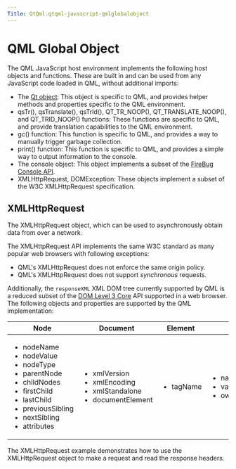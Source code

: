 ```yaml
---
Title: QtQml.qtqml-javascript-qmlglobalobject
---
```

        
QML Global Object
=================

<span class="subtitle"></span>
<span id="details"></span>
The QML JavaScript host environment implements the following host objects and functions. These are built in and can be used from any JavaScript code loaded in QML, without additional imports:

-   The [Qt object](../QtQml.Qt.md#qmlglobalqtobject): This object is specific to QML, and provides helper methods and properties specific to the QML environment.
-   qsTr(), qsTranslate(), qsTrId(), QT\_TR\_NOOP(), QT\_TRANSLATE\_NOOP(), and QT\_TRID\_NOOP() functions: These functions are specific to QML, and provide translation capabilities to the QML environment.
-   gc() function: This function is specific to QML, and provides a way to manually trigger garbage collection.
-   print() function: This function is specific to QML, and provides a simple way to output information to the console.
-   The console object: This object implements a subset of the [FireBug Console API](http://getfirebug.com/wiki/index.php/Console_API).
-   XMLHttpRequest, DOMException: These objects implement a subset of the W3C XMLHttpRequest specification.

<span id="xmlhttprequest"></span>
XMLHttpRequest
--------------

<span id="xmlhttprequest"></span>
The XMLHttpRequest object, which can be used to asynchronously obtain data from over a network.

The XMLHttpRequest API implements the same W3C standard as many popular web browsers with following exceptions:

-   QML's XMLHttpRequest does not enforce the same origin policy.
-   QML's XMLHttpRequest does not support *synchronous* requests.

Additionally, the `responseXML` XML DOM tree currently supported by QML is a reduced subset of the [DOM Level 3 Core](http://www.w3.org/TR/DOM-Level-3-Core/) API supported in a web browser. The following objects and properties are supported by the QML implementation:

<table style="width:100%;">
<colgroup>
<col width="16%" />
<col width="16%" />
<col width="16%" />
<col width="16%" />
<col width="16%" />
<col width="16%" />
</colgroup>
<thead>
<tr class="header">
<th><strong>Node</strong></th>
<th><strong>Document</strong></th>
<th><strong>Element</strong></th>
<th><strong>Attr</strong></th>
<th><strong>CharacterData</strong></th>
<th><strong>Text</strong></th>
</tr>
</thead>
<tbody>
<tr class="odd">
<td><ul>
<li>nodeName</li>
<li>nodeValue</li>
<li>nodeType</li>
<li>parentNode</li>
<li>childNodes</li>
<li>firstChild</li>
<li>lastChild</li>
<li>previousSibling</li>
<li>nextSibling</li>
<li>attributes</li>
</ul></td>
<td><ul>
<li>xmlVersion</li>
<li>xmlEncoding</li>
<li>xmlStandalone</li>
<li>documentElement</li>
</ul></td>
<td><ul>
<li>tagName</li>
</ul></td>
<td><ul>
<li>name</li>
<li>value</li>
<li>ownerElement</li>
</ul></td>
<td><ul>
<li>data</li>
<li>length</li>
</ul></td>
<td><ul>
<li>isElementContentWhitespace</li>
<li>wholeText</li>
</ul></td>
</tr>
</tbody>
</table>

The XMLHttpRequest example demonstrates how to use the XMLHttpRequest object to make a request and read the response headers.

